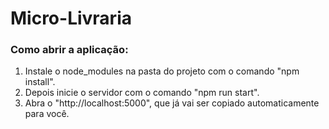 # Micro-Livraria

### Como abrir a aplicação:
1. Instale o node_modules na pasta do projeto com o comando "npm install".
2. Depois inicie o servidor com o comando "npm run start".
3. Abra o "http://localhost:5000", que já vai ser copiado automaticamente para você.
